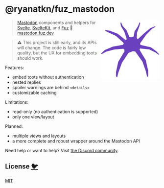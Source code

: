 # @ryanatkn/fuz_mastodon

[<img src="/static/logo.svg" alt="a friendly purple spider facing you" align="right" width="192" height="192">](https://mastodon.fuz.dev/)

> [Mastodon](https://github.com/mastodon/mastodon) components and helpers for
> [Svelte](https://github.com/sveltejs/svelte), [SvelteKit](https://github.com/sveltejs/kit),
> and [Fuz](https://github.com/ryanatkn/fuz)
> 🦣 [mastodon.fuz.dev](https://mastodon.fuz.dev/)

> ⚠️ This project is still early, and its APIs will change.
> The code is fairly low quality, but the UX for embedding toots should work.

Features:

- embed toots without authentication
- nested replies
- spoiler warnings are behind `<details>`
- customizable caching

Limitations:

- read-only (no authentication is supported)
- only one view/layout

Planned:

- multiple views and layouts
- a more complete and robust wrapper around the Mastodon API

Need help or want to help? Visit [the Discord community](https://discord.gg/YU5tyeK72X).

## License [🐦](https://wikipedia.org/wiki/Free_and_open-source_software)

[MIT](LICENSE)
